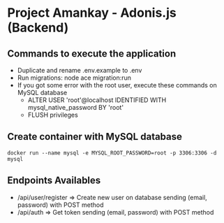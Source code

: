 # Project Amankay - Adonis.js (Backend)

## Commands to execute the application
- Duplicate and rename .env.example to .env
- Run migrations: node ace migration:run
- If you got some error with the root user, execute these commands on MySQL database
  - ALTER USER 'root'@localhost IDENTIFIED WITH mysql_native_password BY 'root'
  - FLUSH privileges

## Create container with MySQL database
```
docker run --name mysql -e MYSQL_ROOT_PASSWORD=root -p 3306:3306 -d mysql
```

## Endpoints Availables
* /api/user/register => Create new user on database sending (email, password) with POST method
* /api/auth => Get token sending (email, password) with POST method

